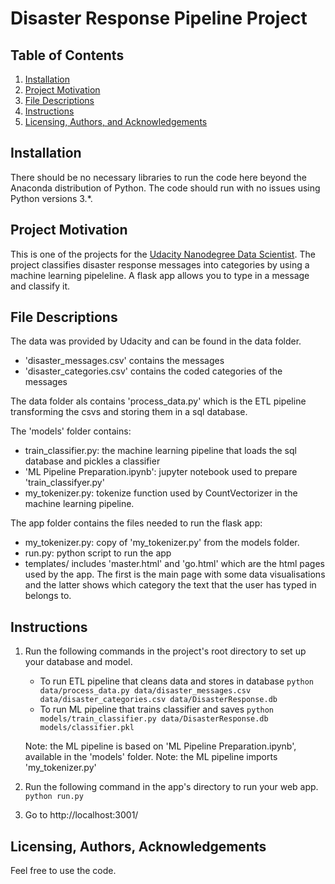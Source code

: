 # Disaster Response Pipeline Project

## Table of Contents

1. [Installation](#installation)
2. [Project Motivation](#motivation)
3. [File Descriptions](#files)
4. [Instructions](#Instructions)
5. [Licensing, Authors, and Acknowledgements](#licensing)

## Installation <a name="installation"></a>

There should be no necessary libraries to run the code here beyond the Anaconda distribution of Python.  The code should run with no issues using Python versions 3.*.

## Project Motivation<a name="motivation"></a>

This is one of the projects for the [Udacity Nanodegree Data Scientist](https://www.udacity.com/course/data-scientist-nanodegree--nd025). The project classifies disaster response messages into categories by using a machine learning pipeleline. A flask app allows you to type in a message and classify it. 

## File Descriptions<a name="files"></a>

The data was provided by Udacity and can be found in the data folder. 
- 'disaster_messages.csv' contains the messages 
- 'disaster_categories.csv' contains the coded categories of the messages

The data folder als contains 'process_data.py' which is the ETL pipeline transforming the csvs and storing them in a sql database.

The 'models' folder contains:
- train_classifier.py: the machine learning pipeline that loads the sql database and pickles a classifier
- 'ML Pipeline Preparation.ipynb': jupyter notebook used to prepare 'train_classifyer.py'
- my_tokenizer.py: tokenize function used by CountVectorizer in the machine learning pipeline.

The app folder contains the files needed to run the flask app:
- my_tokenizer.py: copy of 'my_tokenizer.py' from the models folder. 
- run.py: python script to run the app
- templates/ includes 'master.html' and 'go.html' which are the html pages used by the app. The first is the main page with some data visualisations and the latter shows which category the text that the user has typed in belongs to.

## Instructions<a name="Instructions"></a>

1. Run the following commands in the project's root directory to set up your database and model.

    - To run ETL pipeline that cleans data and stores in database
        `python data/process_data.py data/disaster_messages.csv data/disaster_categories.csv data/DisasterResponse.db`
    - To run ML pipeline that trains classifier and saves
        `python models/train_classifier.py data/DisasterResponse.db models/classifier.pkl`

    Note: the ML pipeline is based on 'ML Pipeline Preparation.ipynb', available in the 'models' folder.
    Note: the ML pipeline imports 'my_tokenizer.py'

2. Run the following command in the app's directory to run your web app.
    `python run.py`

3. Go to http://localhost:3001/

## Licensing, Authors, Acknowledgements<a name="licensing"></a>

Feel free to use the code. 
